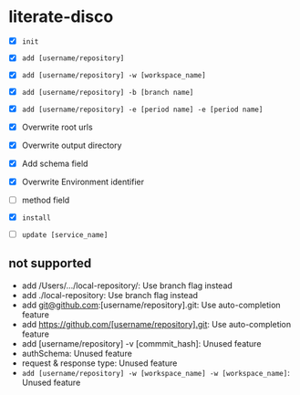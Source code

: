 # literate-disco

- [x] `init`
- [x] `add [username/repository]`
- [x] `add [username/repository] -w [workspace_name]`
- [x] `add [username/repository] -b [branch name]`
- [x] `add [username/repository] -e [period name] -e [period name]`
- [x] Overwrite root urls
- [x] Overwrite output directory
- [x] Add schema field
- [x] Overwrite Environment identifier
- [ ] method field
- [x] `install`
- [ ] `update [service_name]`


## not supported

- add /Users/.../local-repository/: Use branch flag instead
- add ./local-repository: Use branch flag instead
- add git@github.com:[username/repository].git: Use auto-completion feature
- add https://github.com/[username/repository].git: Use auto-completion feature
- add [username/repository] -v [commmit_hash]: Unused feature
- authSchema: Unused feature
- request & response type: Unused feature
- `add [username/repository] -w [workspace_name] -w [workspace_name]`: Unused feature 


